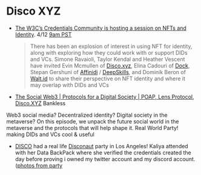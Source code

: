 # Disco XYZ

* [The W3C’s Credentials Community is hosting a session on NFTs and Identity](https://lists.w3.org/Archives/Public/public-credentials/2022Apr/0049.html). 4/12 [9am PST](https://meet.w3c-ccg.org/weekly)
  > There has been an explosion of interest in using NFT for identity, along with exploring how they could work with or support DIDs and VCs. Simone Ravaioli, Taylor Kendal and Heather Vescent have invited Evin Mcmullen of [Disco.xyz](https://www.disco.xyz/), Elina Cadouri of [Dock](https://www.dock.io/), Stepan Gershuni of [Affinidi](https://www.affinidi.com/) / [DeepSkills](https://www.deepskills.io/), and Dominik Beron of [Walt.id](https://walt.id/) to share their perspective on NFT identity and where it may overlap with DIDs and VCs

* [The Social Web3 | Protocols for a Digital Society | POAP, Lens Protocol, Disco.XYZ](http://podcast.banklesshq.com/the-social-web3-protocols-for-a-digital-society-poap-lens-protocol-discoxyz) Bankless

Web3 social media? Decentralized identity? Digital society in the metaverse? On this episode, we unpack the future social world in the metaverse and the protocols that will help shape it.
Real World Party! making DIDs and VCs cool & useful

* [DISCO](http://www.disco.xyz/) had a real life [Disconaut](https://twitter.com/provenauthority/status/1533469483263610885) party in Los Angeles! Kaliya attended with her Data BackPack where she verified the credentials created the day before proving i owned my twitter account and my discord account. ([photos from party](https://twitter.com/humptycalderon/status/1533607866577215488)
